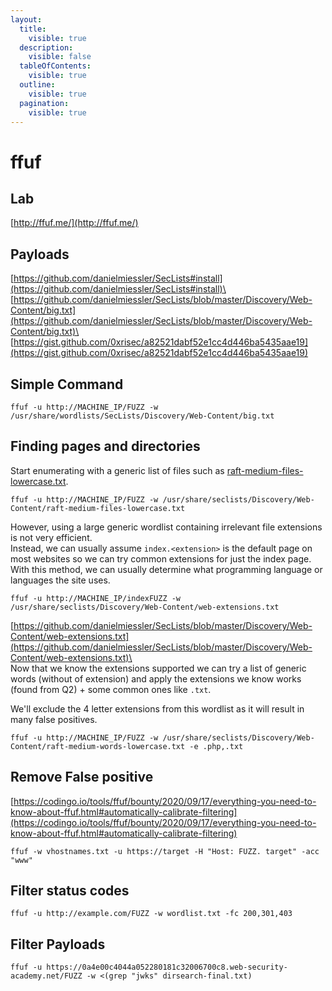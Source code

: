 ```yaml
---
layout:
  title:
    visible: true
  description:
    visible: false
  tableOfContents:
    visible: true
  outline:
    visible: true
  pagination:
    visible: true
---
```


# ffuf

## Lab

[http://ffuf.me/](http://ffuf.me/)

## Payloads

[https://github.com/danielmiessler/SecLists#install](https://github.com/danielmiessler/SecLists#install)\
[https://github.com/danielmiessler/SecLists/blob/master/Discovery/Web-Content/big.txt](https://github.com/danielmiessler/SecLists/blob/master/Discovery/Web-Content/big.txt)\
[https://gist.github.com/0xrisec/a82521dabf52e1cc4d446ba5435aae19](https://gist.github.com/0xrisec/a82521dabf52e1cc4d446ba5435aae19)

## Simple Command

```
ffuf -u http://MACHINE_IP/FUZZ -w /usr/share/wordlists/SecLists/Discovery/Web-Content/big.txt
```

## Finding pages and directories

Start enumerating with a generic list of files such as [raft-medium-files-lowercase.txt](https://github.com/danielmiessler/SecLists/blob/master/Discovery/Web-Content/raft-medium-files-lowercase.txt).

```
ffuf -u http://MACHINE_IP/FUZZ -w /usr/share/seclists/Discovery/Web-Content/raft-medium-files-lowercase.txt
```

However, using a large generic wordlist containing irrelevant file extensions is not very efficient.\
Instead, we can usually assume `index.<extension>` is the default page on most websites so we can try common extensions for just the index page. With this method, we can usually determine what programming language or languages the site uses.

```
ffuf -u http://MACHINE_IP/indexFUZZ -w /usr/share/seclists/Discovery/Web-Content/web-extensions.txt
```

[https://github.com/danielmiessler/SecLists/blob/master/Discovery/Web-Content/web-extensions.txt](https://github.com/danielmiessler/SecLists/blob/master/Discovery/Web-Content/web-extensions.txt)\
\
Now that we know the extensions supported we can try a list of generic words (without of extension) and apply the extensions we know works (found from Q2) + some common ones like `.txt`.

We'll exclude the 4 letter extensions from this wordlist as it will result in many false positives.

```
ffuf -u http://MACHINE_IP/FUZZ -w /usr/share/seclists/Discovery/Web-Content/raft-medium-words-lowercase.txt -e .php,.txt
```



## Remove False positive

[https://codingo.io/tools/ffuf/bounty/2020/09/17/everything-you-need-to-know-about-ffuf.html#automatically-calibrate-filtering](https://codingo.io/tools/ffuf/bounty/2020/09/17/everything-you-need-to-know-about-ffuf.html#automatically-calibrate-filtering)

```
ffuf -w vhostnames.txt -u https://target -H "Host: FUZZ. target" -acc "www"
```

## Filter status codes

```
ffuf -u http://example.com/FUZZ -w wordlist.txt -fc 200,301,403
```

## Filter Payloads

```
ffuf -u https://0a4e00c4044a052280181c32006700c8.web-security-academy.net/FUZZ -w <(grep "jwks" dirsearch-final.txt)
```
